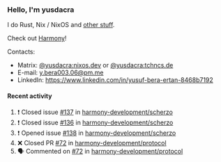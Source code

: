 ### Hello, I'm yusdacra

I do Rust, Nix / NixOS and [other stuff](https://yusdacra.gitlab.io/about).

Check out [Harmony](https://github.com/harmony-development)!

Contacts:
- Matrix: [@yusdacra:nixos.dev](https://matrix.to/#/@yusdacra:nixos.dev) or [@yusdacra:tchncs.de](https://matrix.to/#/@yusdacra:tchncs.de)
- E-mail: y.bera003.06@pm.me
- LinkedIn: https://www.linkedin.com/in/yusuf-bera-ertan-8468b7192

#### Recent activity

<!--START_SECTION:activity-->
1. ❗️ Closed issue [#137](https://github.com/harmony-development/scherzo/issues/137) in [harmony-development/scherzo](https://github.com/harmony-development/scherzo)
2. ❗️ Closed issue [#136](https://github.com/harmony-development/scherzo/issues/136) in [harmony-development/scherzo](https://github.com/harmony-development/scherzo)
3. ❗️ Opened issue [#138](https://github.com/harmony-development/scherzo/issues/138) in [harmony-development/scherzo](https://github.com/harmony-development/scherzo)
4. ❌ Closed PR [#72](https://github.com/harmony-development/protocol/pull/72) in [harmony-development/protocol](https://github.com/harmony-development/protocol)
5. 🗣 Commented on [#72](https://github.com/harmony-development/protocol/issues/72) in [harmony-development/protocol](https://github.com/harmony-development/protocol)
<!--END_SECTION:activity-->
